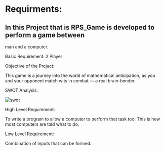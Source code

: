 # Requirments: 

## In this Project that is RPS_Game is developed to perform a game between 
man and a computer.

Basic Requirement: 2 Player 

Objective of the Project:

This game is a journey into the world of mathematical anticipation,
as you and your opponent match wits in combat — a real brain-bender.

SWOT Analysis:

![swot](https://user-images.githubusercontent.com/89793014/132454610-cb4cf0e9-cea3-49ef-a01e-a71e9c3d36f7.jpg)

High Level Requirement:

To write a program to allow a computer to perform that task too. 
This is how most computers are told what to do. 

Low Level Requirement:

Combination of inputs that can be formed.
